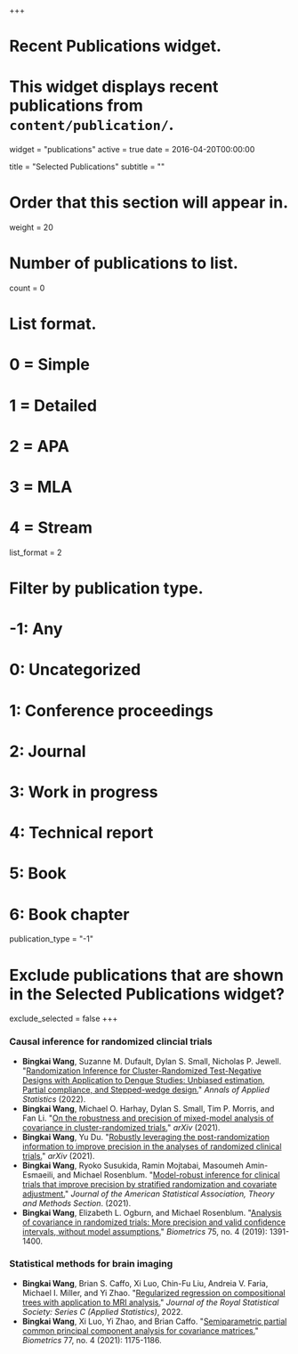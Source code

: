 +++
# Recent Publications widget.
# This widget displays recent publications from `content/publication/`.
widget = "publications"
active = true
date = 2016-04-20T00:00:00

title = "Selected Publications"
subtitle = ""

# Order that this section will appear in.
weight = 20

# Number of publications to list.
count = 0

# List format.
#   0 = Simple
#   1 = Detailed
#   2 = APA
#   3 = MLA
#   4 = Stream
list_format = 2

# Filter by publication type.
# -1: Any
#  0: Uncategorized
#  1: Conference proceedings
#  2: Journal
#  3: Work in progress
#  4: Technical report
#  5: Book
#  6: Book chapter
publication_type = "-1"

# Exclude publications that are shown in the Selected Publications widget?
exclude_selected = false
+++


### Causal inference for randomized clincial trials

- **Bingkai Wang**, Suzanne M. Dufault, Dylan S. Small, Nicholas P. Jewell. "[Randomization Inference for Cluster-Randomized Test-Negative Designs with Application to Dengue Studies: Unbiased estimation, Partial compliance, and Stepped-wedge design.](https://arxiv.org/abs/2202.03379)" *Annals of Applied Statistics* (2022).
- **Bingkai Wang**, Michael O. Harhay, Dylan S. Small, Tim P. Morris, and Fan Li. "[On the robustness and precision of mixed-model analysis of covariance in cluster-randomized trials.](https://arxiv.org/abs/2112.00832)"  *arXiv* (2021).
- **Bingkai Wang**, Yu Du. "[Robustly leveraging the post-randomization information to improve precision in the analyses of randomized clinical trials.](https://arxiv.org/abs/2110.09645)" *arXiv* (2021).
- **Bingkai Wang**, Ryoko Susukida, Ramin Mojtabai, Masoumeh Amin-Esmaeili, and Michael Rosenblum. "[Model-robust inference for clinical trials that improve precision by stratified randomization and covariate adjustment.](https://doi.org/10.1080/01621459.2021.1981338)" *Journal of the American Statistical Association, Theory and Methods Section*. (2021).
- **Bingkai Wang**, Elizabeth L. Ogburn, and Michael Rosenblum. "[Analysis of covariance in randomized trials: More precision and valid confidence intervals, without model assumptions.](https://onlinelibrary.wiley.com/doi/abs/10.1111/biom.13062)" *Biometrics* 75, no. 4 (2019): 1391-1400.


### Statistical methods for brain imaging
- **Bingkai Wang**, Brian S. Caffo, Xi Luo, Chin-Fu Liu, Andreia V. Faria, Michael I. Miller, and Yi Zhao. "[Regularized regression on compositional trees with application to MRI analysis.](https://arxiv.org/abs/2104.07113)" *Journal of the Royal Statistical Society: Series C (Applied Statistics)*, 2022.
- **Bingkai Wang**, Xi Luo, Yi Zhao, and Brian Caffo. "[Semiparametric partial common principal component analysis for covariance matrices.](https://onlinelibrary.wiley.com/doi/abs/10.1111/biom.13369)" *Biometrics* 77, no. 4 (2021): 1175-1186.

